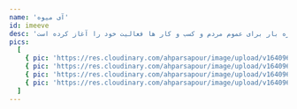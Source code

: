 ```yaml
---
name: 'آی میوه'
id: imeeve
desc: 'آی میوه یک فروشگاه اینترنتی میوه و سبزیجات است که با هدف آسان تر کردن خرید تره بار برای عموم مردم و کسب و کار ها فعالیت خود را آغاز کرده است.'
pics:
  [
    { pic: 'https://res.cloudinary.com/ahparsapour/image/upload/v1640966610/1_qms0e5.png', alt: 'صفحه داشبورد آی میوه با تم روشن' },
    { pic: 'https://res.cloudinary.com/ahparsapour/image/upload/v1640966610/2_r8gb1k.png', alt: 'صفحه داشبورد آی میوه با تم تاریک' },
    { pic: 'https://res.cloudinary.com/ahparsapour/image/upload/v1640966611/3_kldazc.png', alt: 'صفحه ورود آی میوه با تم تاریک' },
    { pic: 'https://res.cloudinary.com/ahparsapour/image/upload/v1640966613/4_hvwqq0.png', alt: 'صفحه ورود آی میوه با تم روشن' },
  ]
---
```

